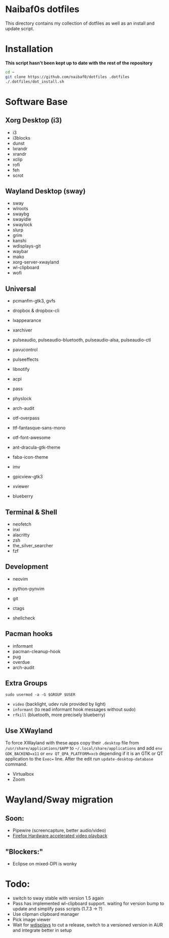 Naibaf0s dotfiles
=================

This directory contains my collection of dotfiles as well as an install and
update script.

Installation 
============
**This script hasn't been kept up to date with the rest of the repository**

```bash
cd ~
git clone https://github.com/naibaf0/dotfiles .dotfiles
./.dotfiles/dot_install.sh
```

Software Base
=============

Xorg Desktop (i3)
-----------------
* i3
* i3blocks
* dunst
* lxrandr
* xrandr
* xclip
* rofi
* feh
* scrot


Wayland Desktop (sway)
----------------------
* sway
* wlroots
* swaybg
* swayidle
* swaylock
* slurp
* grim
* kanshi
* wdisplays-git
* waybar
* mako
* xorg-server-xwayland
* wl-clipboard
* wofi


Universal
---------
* pcmanfm-gtk3, gvfs
* dropbox & dropbox-cli
* lxappearance
* xarchiver
* pulseaudio, pulseaudio-bluetooth, pulseaudio-alsa, pulseaudio-ctl
* pavucontrol
* pulseeffects
* libnotify
* acpi
* pass
* physlock
* arch-audit

* otf-overpass
* ttf-fantasque-sans-mono
* otf-font-awesome

* ant-dracula-gtk-theme
* faba-icon-theme

* imv
* gpicview-gtk3
* xviewer

* blueberry

Terminal & Shell
----------------
* neofetch
* inxi
* alacritty
* zsh
* the_silver_searcher
* fzf

Development
-----------
* neovim
* python-pynvim
* git

* ctags
* shellcheck



Pacman hooks
------------
* informant
* pacman-cleanup-hook
* pug
* overdue 
* arch-audit

Extra Groups
------------
`sudo usermod -a -G $GROUP $USER`
* `video` (backlight, udev rule provided by light)
* `informant` (to read informant hook messages without sudo)
* `rfkill` (bluetooth, more precisely blueberry)

Use XWayland
------------
To force XWayland with these apps copy their `.desktop` file from 
`/usr/share/applications/$APP` to `~/.local/share/applications` and add
`env GDK_BACKEND=x11` or `env QT_QPA_PLATFORM=xcb` depending if it is an GTK or
QT application to the `Exec=` line.
After the edit run `update-desktop-database` command.
* Virtualbox
* Zoom

Wayland/Sway migration
======================

Soon:
-----
* Pipewire (screencapture, better audio/video)
* [Firefox Hardware accelerated video playback](https://bugzilla.mozilla.org/show_bug.cgi?id=1610199)

"Blockers:"
-----------
* Eclipse on mixed-DPI is wonky

Todo:
=====
* switch to sway stable with version 1.5 again
* Pass has implemented wl-clipboard support. waiting for version bump to update and simplify pass scripts (1.7.3 -> ?)
* Use clipman clipboard manager
* Pick image viewer
* Wait for [wdisplays](https://github.com/cyclopsian/wdisplays) to cut a
  release, switch to a versioned version in AUR and integrate better in setup

